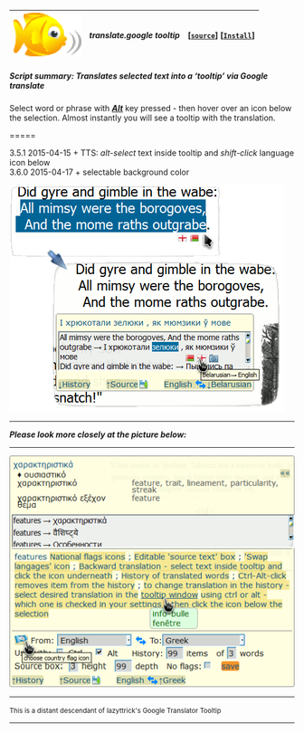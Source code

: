 | ![babelfish](/res/babelfish.gif) | ***translate.google tooltip*** | **[[`source`]](../src/translate.google_tooltip.user.js)** **[[`Install`]](/../../raw/master/src/translate.google_tooltip.user.js)** |
| :----: | :---- | ---------------------- |
##### *Script summary:*  Translates selected text into a ‘tooltip’ via Google translate 

Select word or phrase with <ins><strong><em>Alt</em></strong></ins> key pressed - then hover over an icon below the selection. 
Almost instantly you will see a tooltip with the translation. 

=====

3.5.1 2015-04-15 + TTS: <em>alt-select</em> text inside tooltip and <em>shift-click</em> language icon below <br>
3.6.0 2015-04-17 + selectable background color

![screenshot](../res/gimble.png)<br><hr>
***Please look more closely at the picture below:***<br><hr>
![screenshot2](../res/tg3.gif)
<hr>
<small>This is a distant descendant of lazyttrick's Google Translator Tooltip</small>
 
----
